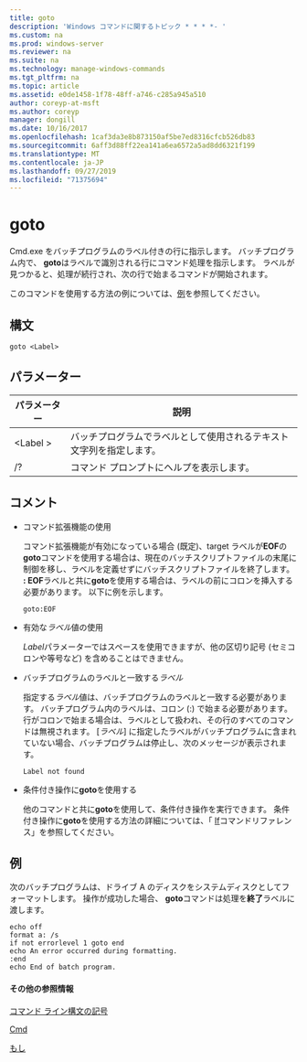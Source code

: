 ```yaml
---
title: goto
description: 'Windows コマンドに関するトピック * * * *- '
ms.custom: na
ms.prod: windows-server
ms.reviewer: na
ms.suite: na
ms.technology: manage-windows-commands
ms.tgt_pltfrm: na
ms.topic: article
ms.assetid: e0de1458-1f78-48ff-a746-c285a945a510
author: coreyp-at-msft
ms.author: coreyp
manager: dongill
ms.date: 10/16/2017
ms.openlocfilehash: 1caf3da3e8b873150af5be7ed8316cfcb526db83
ms.sourcegitcommit: 6aff3d88ff22ea141a6ea6572a5ad8dd6321f199
ms.translationtype: MT
ms.contentlocale: ja-JP
ms.lasthandoff: 09/27/2019
ms.locfileid: "71375694"
---
```

# <a name="goto"></a>goto



Cmd.exe をバッチプログラムのラベル付きの行に指示します。 バッチプログラム内で、 **goto**はラベルで識別される行にコマンド処理を指示します。 ラベルが見つかると、処理が続行され、次の行で始まるコマンドが開始されます。

このコマンドを使用する方法の例については、[例](#BKMK_examples)を参照してください。

## <a name="syntax"></a>構文

```
goto <Label> 
```

## <a name="parameters"></a>パラメーター

|パラメーター|説明|
|---------|-----------|
|\<Label >|バッチプログラムでラベルとして使用されるテキスト文字列を指定します。|
|/?|コマンド プロンプトにヘルプを表示します。|

## <a name="remarks"></a>コメント

-   コマンド拡張機能の使用

    コマンド拡張機能が有効になっている場合 (既定)、target ラベルが**EOF**の**goto**コマンドを使用する場合は、現在のバッチスクリプトファイルの末尾に制御を移し、ラベルを定義せずにバッチスクリプトファイルを終了します。 **: EOF**ラベルと共に**goto**を使用する場合は、ラベルの前にコロンを挿入する必要があります。 以下に例を示します。  
    ```
    goto:EOF
    ```  
-   有効な*ラベル*値の使用

    *Label*パラメーターではスペースを使用できますが、他の区切り記号 (セミコロンや等号など) を含めることはできません。
-   バッチプログラムのラベルと一致する*ラベル*

    指定する*ラベル*値は、バッチプログラムのラベルと一致する必要があります。 バッチプログラム内のラベルは、コロン (:) で始まる必要があります。 行がコロンで始まる場合は、ラベルとして扱われ、その行のすべてのコマンドは無視されます。 [*ラベル*] に指定したラベルがバッチプログラムに含まれていない場合、バッチプログラムは停止し、次のメッセージが表示されます。  
    ```
    Label not found
    ```  
-   条件付き操作に**goto**を使用する

    他のコマンドと共に**goto**を使用して、条件付き操作を実行できます。 条件付き操作に**goto**を使用する方法の詳細については、「 [If](if.md)コマンドリファレンス」を参照してください。

## <a name="BKMK_examples"></a>例

次のバッチプログラムは、ドライブ A のディスクをシステムディスクとしてフォーマットします。 操作が成功した場合、 **goto**コマンドは処理を**終了**ラベルに渡します。
```
echo off
format a: /s
if not errorlevel 1 goto end
echo An error occurred during formatting.
:end
echo End of batch program. 
```

#### <a name="additional-references"></a>その他の参照情報

[コマンド ライン構文の記号](command-line-syntax-key.md)

[Cmd](cmd.md)

[もし](if.md)